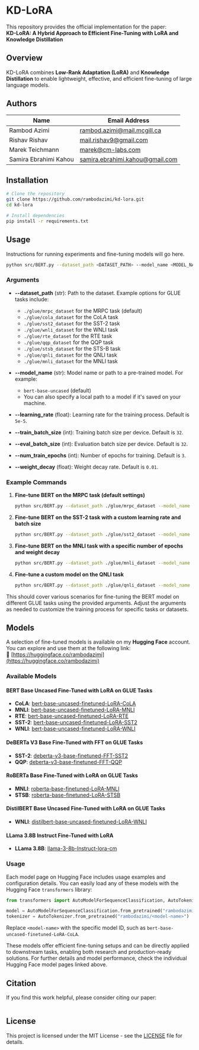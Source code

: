 # KD-LoRA

This repository provides the official implementation for the paper:  
**KD-LoRA: A Hybrid Approach to Efficient Fine-Tuning with LoRA and Knowledge Distillation**

## Overview  
KD-LoRA combines **Low-Rank Adaptation (LoRA)** and **Knowledge Distillation** to enable lightweight, effective, and efficient fine-tuning of large language models.

## Authors  

| Name            | Email Address              |
|-----------------|----------------------------|
| Rambod Azimi    | rambod.azimi@mail.mcgill.ca     |
| Rishav Rishav   | mail.rishav9@gmail.com     |
| Marek Teichmann   | marek@cm-labs.com     |
| Samira Ebrahimi Kahou  | samira.ebrahimi.kahou@gmail.com     |


## Installation  
```bash
# Clone the repository
git clone https://github.com/rambodazimi/kd-lora.git
cd kd-lora

# Install dependencies
pip install -r requirements.txt
```

## Usage  
Instructions for running experiments and fine-tuning models will go here.
```bash
python src/BERT.py --dataset_path <DATASET_PATH> --model_name <MODEL_NAME> --learning_rate <LEARNING_RATE> --train_batch_size <TRAIN_BATCH_SIZE> --eval_batch_size <EVAL_BATCH_SIZE> --num_train_epochs <NUM_TRAIN_EPOCHS> --weight_decay <WEIGHT_DECAY>
```

### Arguments

- **--dataset_path** (str): Path to the dataset. Example options for GLUE tasks include:
  - `./glue/mrpc_dataset` for the MRPC task (default)
  - `./glue/cola_dataset` for the CoLA task
  - `./glue/sst2_dataset` for the SST-2 task
  - `./glue/wnli_dataset` for the WNLI task
  - `./glue/rte_dataset` for the RTE task
  - `./glue/qqp_dataset` for the QQP task
  - `./glue/stsb_dataset` for the STS-B task
  - `./glue/qnli_dataset` for the QNLI task
  - `./glue/mnli_dataset` for the MNLI task
  
- **--model_name** (str): Model name or path to a pre-trained model. For example:
  - `bert-base-uncased` (default)
  - You can also specify a local path to a model if it's saved on your machine.

- **--learning_rate** (float): Learning rate for the training process. Default is `5e-5`.

- **--train_batch_size** (int): Training batch size per device. Default is `32`.

- **--eval_batch_size** (int): Evaluation batch size per device. Default is `32`.

- **--num_train_epochs** (int): Number of epochs for training. Default is `3`.

- **--weight_decay** (float): Weight decay rate. Default is `0.01`.

### Example Commands

1. **Fine-tune BERT on the MRPC task (default settings)**

    ```bash
    python src/BERT.py --dataset_path ./glue/mrpc_dataset --model_name bert-base-uncased
    ```

2. **Fine-tune BERT on the SST-2 task with a custom learning rate and batch size**

    ```bash
    python src/BERT.py --dataset_path ./glue/sst2_dataset --model_name bert-base-uncased --learning_rate 3e-5 --train_batch_size 16 --eval_batch_size 16
    ```

3. **Fine-tune BERT on the MNLI task with a specific number of epochs and weight decay**

    ```bash
    python src/BERT.py --dataset_path ./glue/mnli_dataset --model_name bert-base-uncased --num_train_epochs 5 --weight_decay 0.02
    ```

4. **Fine-tune a custom model on the QNLI task**

    ```bash
    python src/BERT.py --dataset_path ./glue/qnli_dataset --model_name <path/to/custom_model> --learning_rate 2e-5
    ```

This should cover various scenarios for fine-tuning the BERT model on different GLUE tasks using the provided arguments. Adjust the arguments as needed to customize the training process for specific tasks or datasets.

## Models  
A selection of fine-tuned models is available on my **Hugging Face** account. You can explore and use them at the following link:  
🔗 [https://huggingface.co/rambodazimi](https://huggingface.co/rambodazimi)

### Available Models

#### BERT Base Uncased Fine-Tuned with LoRA on GLUE Tasks

- **CoLA**: [bert-base-uncased-finetuned-LoRA-CoLA](https://huggingface.co/rambodazimi/bert-base-uncased-finetuned-LoRA-CoLA)
- **MNLI**: [bert-base-uncased-finetuned-LoRA-MNLI](https://huggingface.co/rambodazimi/bert-base-uncased-finetuned-LoRA-MNLI)
- **RTE**: [bert-base-uncased-finetuned-LoRA-RTE](https://huggingface.co/rambodazimi/bert-base-uncased-finetuned-LoRA-RTE)
- **SST-2**: [bert-base-uncased-finetuned-LoRA-SST2](https://huggingface.co/rambodazimi/bert-base-uncased-finetuned-LoRA-SST2)
- **WNLI**: [bert-base-uncased-finetuned-LoRA-WNLI](https://huggingface.co/rambodazimi/distilbert-base-uncased-finetuned-LoRA-WNLI)

#### DeBERTa V3 Base Fine-Tuned with FFT on GLUE Tasks

- **SST-2**: [deberta-v3-base-finetuned-FFT-SST2](https://huggingface.co/rambodazimi/deberta-v3-base-finetuned-FFT-SST2)
- **QQP**: [deberta-v3-base-finetuned-FFT-QQP](https://huggingface.co/rambodazimi/deberta-v3-base-finetuned-FFT-QQP)

#### RoBERTa Base Fine-Tuned with LoRA on GLUE Tasks

- **MNLI**: [roberta-base-finetuned-LoRA-MNLI](https://huggingface.co/rambodazimi/roberta-base-finetuned-LoRA-MNLI)
- **STSB**: [roberta-base-finetuned-LoRA-STSB](https://huggingface.co/rambodazimi/roberta-base-finetuned-LoRA-STSB)

#### DistilBERT Base Uncased Fine-Tuned with LoRA on GLUE Tasks

- **WNLI**: [distilbert-base-uncased-finetuned-LoRA-WNLI](https://huggingface.co/rambodazimi/distilbert-base-uncased-finetuned-LoRA-WNLI)

#### LLama 3.8B Instruct Fine-Tuned with LoRA

- **LLama 3.8B**: [llama-3-8b-Instruct-lora-cm](https://huggingface.co/rambodazimi/llama-3-8b-Instruct-lora-cm)

### Usage

Each model page on Hugging Face includes usage examples and configuration details. You can easily load any of these models with the Hugging Face `transformers` library:

```python
from transformers import AutoModelForSequenceClassification, AutoTokenizer

model = AutoModelForSequenceClassification.from_pretrained("rambodazimi/<model-name>")
tokenizer = AutoTokenizer.from_pretrained("rambodazimi/<model-name>")
```

Replace `<model-name>` with the specific model ID, such as `bert-base-uncased-finetuned-LoRA-CoLA`.

These models offer efficient fine-tuning setups and can be directly applied to downstream tasks, enabling both research and production-ready solutions. For further details and model performance, check the individual Hugging Face model pages linked above.


## Citation  
If you find this work helpful, please consider citing our paper:
```bibtex
```

## License  
This project is licensed under the MIT License - see the [LICENSE](LICENSE) file for details.

